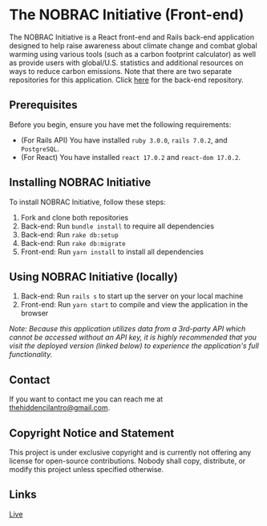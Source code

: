 # The NOBRAC Initiative (Front-end)

The NOBRAC Initiative is a React front-end and Rails back-end application designed to help raise awareness about climate change and combat global warming using various tools (such as a carbon footprint calculator) as well as provide users with global/U.S. statistics and additional resources on ways to reduce carbon emissions. Note that there are two separate repositories for this application. Click [here](https://github.com/hiddencilantro/nobrac-rails) for the back-end repository.

## Prerequisites

Before you begin, ensure you have met the following requirements:

* (For Rails API) You have installed `ruby 3.0.0`, `rails 7.0.2`, and `PostgreSQL`.
* (For React) You have installed `react 17.0.2` and `react-dom 17.0.2`.

## Installing NOBRAC Initiative

To install NOBRAC Initiative, follow these steps:

1. Fork and clone both repositories
2. Back-end: Run `bundle install` to require all dependencies
3. Back-end: Run `rake db:setup`
4. Back-end: Run `rake db:migrate`
5. Front-end: Run `yarn install` to install all dependencies

## Using NOBRAC Initiative (locally)

1. Back-end: Run `rails s` to start up the server on your local machine
2. Front-end: Run `yarn start` to compile and view the application in the browser

*Note: Because this application utilizes data from a 3rd-party API which cannot be accessed without an API key, it is highly recommended that you visit the deployed version (linked below) to experience the application's full functionality.*

## Contact

If you want to contact me you can reach me at <thehiddencilantro@gmail.com>.

## Copyright Notice and Statement

This project is under exclusive copyright and is currently not offering any license for open-source contributions. Nobody shall copy, distribute, or modify this project unless specified otherwise.

## Links
[Live](https://nobrac-initiative.netlify.app/)
